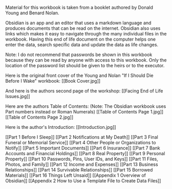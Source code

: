 Material for this workbook is taken from a booklet authored by Donald Young and Benard Nolan.  

Obsidian is an app and an editor that uses a markdown language and produces documents that can be read on the internet.  Obsidian also uses links which makes it easy to navigate through the many individual files in the workbook.  Having this end of life document on the computer helps one enter the data, search specific data and update the data as life changes.

Note: I do not recommend that passwords be shown in this workbook because they can be read by anyone with access to this workbook.  Only the location of the password list should be given to the heirs or to the executor.

Here is the original front cover of the Young and Nolan "If I Should Die Before I Wake" workbook:
[[Book Cover.jpg]]

And here is the authors second page of the workshop:
[[Facing End of Life Issues.jpg]]


Here are the authors Table of Contents:
(Note: The Obsidian workbook uses Part numbers instead or Roman Numerals)
[[Table of Contents Page 1.jpg]]
[[Table of Contents Page 2.jpg]]

Here is the author's Introduction:
[[Introduction.jpg]]

[[Part 1 Before I Sleep]]
[[Part 2 Notifications at My Death]]
[[Part 3 Final Funeral or Memorial Service]]
[[Part 4 Other People or Organizations to Notify]]
[[Part 5 Important Documents]]
[[Part 6 Insurance]]
[[Part 7 Bank Accounts and Financial Holdings]]
[[Part 8 Real Property]]
[[Part 9 Personal Property]]
[[Part 10  Passwords, Pins, User IDs, and Keys]]
[[Part 11 Files, Photos, and Family]]
[[Part 12 Income and Expenses]]
[[Part 13  Business Relationships]]
[[Part 14  Survivable Relationships]]
[[Part 15  Borrowed Materials]]
[[Part 16  Things Left Unsaid]]
[[Appendix 1 Overview of Obsidian]]
[[Appendix 2  How to Use a Template File to Create Data Files]]
